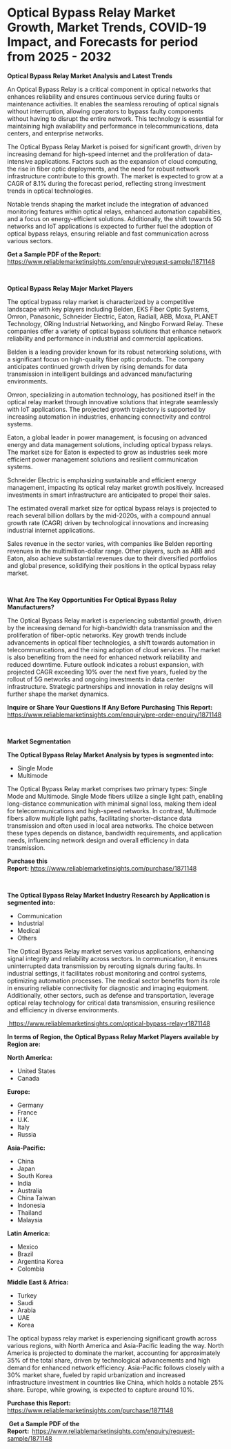 <p><h1>Optical Bypass Relay Market Growth, Market Trends, COVID-19 Impact, and Forecasts for period from 2025 - 2032</h1></p><p><strong>Optical Bypass Relay Market Analysis and Latest Trends</strong></p>
<p><p>An Optical Bypass Relay is a critical component in optical networks that enhances reliability and ensures continuous service during faults or maintenance activities. It enables the seamless rerouting of optical signals without interruption, allowing operators to bypass faulty components without having to disrupt the entire network. This technology is essential for maintaining high availability and performance in telecommunications, data centers, and enterprise networks.</p><p>The Optical Bypass Relay Market is poised for significant growth, driven by increasing demand for high-speed internet and the proliferation of data-intensive applications. Factors such as the expansion of cloud computing, the rise in fiber optic deployments, and the need for robust network infrastructure contribute to this growth. The market is expected to grow at a CAGR of 8.1% during the forecast period, reflecting strong investment trends in optical technologies.</p><p>Notable trends shaping the market include the integration of advanced monitoring features within optical relays, enhanced automation capabilities, and a focus on energy-efficient solutions. Additionally, the shift towards 5G networks and IoT applications is expected to further fuel the adoption of optical bypass relays, ensuring reliable and fast communication across various sectors.</p></p>
<p><strong>Get a Sample PDF of the Report:&nbsp;</strong> <a href="https://www.reliablemarketinsights.com/enquiry/request-sample/1871148?utm_campaign=3517&utm_medium=2&utm_source=Github&utm_content=ia&utm_term=12042025&utm_id=optical-bypass-relay">https://www.reliablemarketinsights.com/enquiry/request-sample/1871148</a></p>
<p>&nbsp;</p>
<p><strong>Optical Bypass Relay Major Market Players</strong></p>
<p><p>The optical bypass relay market is characterized by a competitive landscape with key players including Belden, EKS Fiber Optic Systems, Omron, Panasonic, Schneider Electric, Eaton, Radiall, ABB, Moxa, PLANET Technology, ORing Industrial Networking, and Ningbo Forward Relay. These companies offer a variety of optical bypass solutions that enhance network reliability and performance in industrial and commercial applications.</p><p>Belden is a leading provider known for its robust networking solutions, with a significant focus on high-quality fiber optic products. The company anticipates continued growth driven by rising demands for data transmission in intelligent buildings and advanced manufacturing environments. </p><p>Omron, specializing in automation technology, has positioned itself in the optical relay market through innovative solutions that integrate seamlessly with IoT applications. The projected growth trajectory is supported by increasing automation in industries, enhancing connectivity and control systems.</p><p>Eaton, a global leader in power management, is focusing on advanced energy and data management solutions, including optical bypass relays. The market size for Eaton is expected to grow as industries seek more efficient power management solutions and resilient communication systems.</p><p>Schneider Electric is emphasizing sustainable and efficient energy management, impacting its optical relay market growth positively. Increased investments in smart infrastructure are anticipated to propel their sales.</p><p>The estimated overall market size for optical bypass relays is projected to reach several billion dollars by the mid-2020s, with a compound annual growth rate (CAGR) driven by technological innovations and increasing industrial internet applications.</p><p>Sales revenue in the sector varies, with companies like Belden reporting revenues in the multimillion-dollar range. Other players, such as ABB and Eaton, also achieve substantial revenues due to their diversified portfolios and global presence, solidifying their positions in the optical bypass relay market.</p></p>
<p>&nbsp;</p>
<p><strong>What Are The Key Opportunities For Optical Bypass Relay Manufacturers?</strong></p>
<p><p>The Optical Bypass Relay market is experiencing substantial growth, driven by the increasing demand for high-bandwidth data transmission and the proliferation of fiber-optic networks. Key growth trends include advancements in optical fiber technologies, a shift towards automation in telecommunications, and the rising adoption of cloud services. The market is also benefiting from the need for enhanced network reliability and reduced downtime. Future outlook indicates a robust expansion, with projected CAGR exceeding 10% over the next five years, fueled by the rollout of 5G networks and ongoing investments in data center infrastructure. Strategic partnerships and innovation in relay designs will further shape the market dynamics.</p></p>
<p><strong>Inquire or Share Your Questions If Any Before Purchasing This Report:</strong> <a href="https://www.reliablemarketinsights.com/enquiry/pre-order-enquiry/1871148?utm_campaign=3517&utm_medium=2&utm_source=Github&utm_content=ia&utm_term=12042025&utm_id=optical-bypass-relay">https://www.reliablemarketinsights.com/enquiry/pre-order-enquiry/1871148</a></p>
<p>&nbsp;</p>
<p><strong>Market Segmentation</strong></p>
<p><strong>The Optical Bypass Relay Market Analysis by types is segmented into:</strong></p>
<p><ul><li>Single Mode</li><li>Multimode</li></ul></p>
<p><p>The Optical Bypass Relay market comprises two primary types: Single Mode and Multimode. Single Mode fibers utilize a single light path, enabling long-distance communication with minimal signal loss, making them ideal for telecommunications and high-speed networks. In contrast, Multimode fibers allow multiple light paths, facilitating shorter-distance data transmission and often used in local area networks. The choice between these types depends on distance, bandwidth requirements, and application needs, influencing network design and overall efficiency in data transmission.</p></p>
<p><strong>Purchase this Report:&nbsp;</strong><a href="https://www.reliablemarketinsights.com/purchase/1871148?utm_campaign=3517&utm_medium=2&utm_source=Github&utm_content=ia&utm_term=12042025&utm_id=optical-bypass-relay">https://www.reliablemarketinsights.com/purchase/1871148</a></p>
<p>&nbsp;</p>
<p><strong>The Optical Bypass Relay Market Industry Research by Application is segmented into:</strong></p>
<p><ul><li>Communication</li><li>Industrial</li><li>Medical</li><li>Others</li></ul></p>
<p><p>The Optical Bypass Relay market serves various applications, enhancing signal integrity and reliability across sectors. In communication, it ensures uninterrupted data transmission by rerouting signals during faults. In industrial settings, it facilitates robust monitoring and control systems, optimizing automation processes. The medical sector benefits from its role in ensuring reliable connectivity for diagnostic and imaging equipment. Additionally, other sectors, such as defense and transportation, leverage optical relay technology for critical data transmission, ensuring resilience and efficiency in diverse environments.</p></p>
<p><a href="https://www.reliablemarketinsights.com/optical-bypass-relay-r1871148?utm_campaign=3517&utm_medium=2&utm_source=Github&utm_content=ia&utm_term=12042025&utm_id=optical-bypass-relay">&nbsp;https://www.reliablemarketinsights.com/optical-bypass-relay-r1871148</a></p>
<p><strong>In terms of Region, the Optical Bypass Relay Market Players available by Region are:</strong></p>
<p>
    <p> <strong> North America: </strong>
        <ul>
            <li>United States</li>
            <li>Canada</li>
        </ul>
        </p> 
    <p> <strong> Europe: </strong>
        <ul>
            <li>Germany</li>
            <li>France</li>
            <li>U.K.</li>
            <li>Italy</li>
            <li>Russia</li>
        </ul>
        </p> 
    <p> <strong> Asia-Pacific: </strong>
        <ul>
            <li>China</li>
            <li>Japan</li>
            <li>South Korea</li>
            <li>India</li>
            <li>Australia</li>
            <li>China Taiwan</li>
            <li>Indonesia</li>
            <li>Thailand</li>
            <li>Malaysia</li>
        </ul>
        </p> 
    <p> <strong> Latin America: </strong>
        <ul>
            <li>Mexico</li>
            <li>Brazil</li>
            <li>Argentina Korea</li>
            <li>Colombia</li>
        </ul>
        </p> 
    <p> <strong> Middle East & Africa: </strong>
        <ul>
            <li>Turkey</li>
            <li>Saudi</li>
            <li>Arabia</li>
            <li>UAE</li>
            <li>Korea</li>
        </ul>
    </p>
    </p>
<p><p>The optical bypass relay market is experiencing significant growth across various regions, with North America and Asia-Pacific leading the way. North America is projected to dominate the market, accounting for approximately 35% of the total share, driven by technological advancements and high demand for enhanced network efficiency. Asia-Pacific follows closely with a 30% market share, fueled by rapid urbanization and increased infrastructure investment in countries like China, which holds a notable 25% share. Europe, while growing, is expected to capture around 10%.</p></p>
<p><strong>Purchase this Report: </strong><a href="https://www.reliablemarketinsights.com/purchase/1871148?utm_campaign=3517&utm_medium=2&utm_source=Github&utm_content=ia&utm_term=12042025&utm_id=optical-bypass-relay">https://www.reliablemarketinsights.com/purchase/1871148</a></p>
<p>&nbsp;<strong>Get a Sample PDF of the Report:&nbsp;&nbsp;</strong><a href="https://www.reliablemarketinsights.com/enquiry/request-sample/1871148?utm_campaign=3517&utm_medium=2&utm_source=Github&utm_content=ia&utm_term=12042025&utm_id=optical-bypass-relay">https://www.reliablemarketinsights.com/enquiry/request-sample/1871148</a></p>
<p><strong></strong></p>
<p><p></p><p></p><p></p></p>